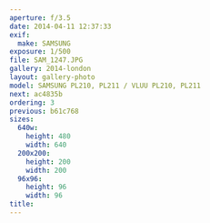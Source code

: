 ```yaml
---
aperture: f/3.5
date: 2014-04-11 12:37:33
exif:
  make: SAMSUNG
exposure: 1/500
file: SAM_1247.JPG
gallery: 2014-london
layout: gallery-photo
model: SAMSUNG PL210, PL211 / VLUU PL210, PL211
next: ac4835b
ordering: 3
previous: b61c768
sizes:
  640w:
    height: 480
    width: 640
  200x200:
    height: 200
    width: 200
  96x96:
    height: 96
    width: 96
title: 
---
```

